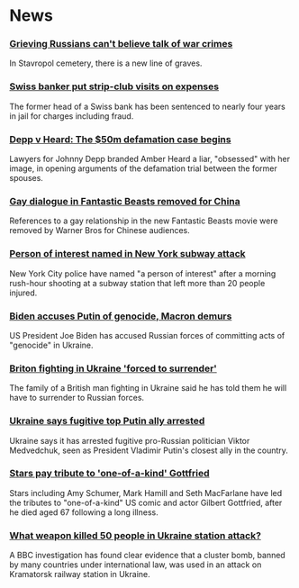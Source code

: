 # News
### [Grieving Russians can't believe talk of war crimes](https://www.bbc.com/news/world-europe-61073897)
In Stavropol cemetery, there is a new line of graves.
### [Swiss banker put strip-club visits on expenses](https://www.bbc.com/news/world-europe-61092952)
The former head of a Swiss bank has been sentenced to nearly four years in jail for charges including fraud.
### [Depp v Heard: The $50m defamation case begins](https://www.bbc.com/news/world-us-canada-61082790)
Lawyers for Johnny Depp branded Amber Heard a liar, "obsessed" with her image, in opening arguments of the defamation trial between the former spouses.
### [Gay dialogue in Fantastic Beasts removed for China](https://www.bbc.com/news/entertainment-arts-61090995)
References to a gay relationship in the new Fantastic Beasts movie were removed by Warner Bros for Chinese audiences.
### [Person of interest named in New York subway attack](https://www.bbc.com/news/world-us-canada-61089619)
New York City police have named "a person of interest" after a morning rush-hour shooting at a subway station that left more than 20 people injured.
### [Biden accuses Putin of genocide, Macron demurs](https://www.bbc.com/news/world-us-canada-61093300)
US President Joe Biden has accused Russian forces of committing acts of "genocide" in Ukraine.
### [Briton fighting in Ukraine 'forced to surrender'](https://www.bbc.com/news/uk-england-nottinghamshire-60894476)
The family of a British man fighting in Ukraine said he has told them he will have to surrender to Russian forces.
### [Ukraine says fugitive top Putin ally arrested](https://www.bbc.com/news/world-europe-61089039)
Ukraine says it has arrested fugitive pro-Russian politician Viktor Medvedchuk, seen as President Vladimir Putin's closest ally in the country.
### [Stars pay tribute to 'one-of-a-kind' Gottfried](https://www.bbc.com/news/entertainment-arts-61090986)
Stars including Amy Schumer, Mark Hamill and Seth MacFarlane have led the tributes to "one-of-a-kind" US comic and actor Gilbert Gottfried, after he died aged 67 following a long illness.
### [What weapon killed 50 people in Ukraine station attack?](https://www.bbc.com/news/61079356)
A BBC investigation has found clear evidence that a cluster bomb, banned by many countries under international law, was used in an attack on Kramatorsk railway station in Ukraine.
